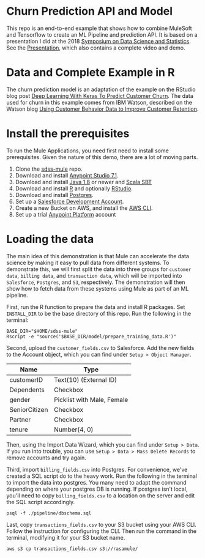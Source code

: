 # Churn Prediction API and Model

This repo is an end-to-end example that shows how to combine MuleSoft and Tensorflow to create an ML Pipeline and prediction API.  It is based on a presentation I did at the 2018 [Symposium on Data Science and Statistics](https://ww2.amstat.org/meetings/sdss/2018/).  See the [Presentation](https://www.slideshare.net/sorenharner/intelligent-application-networks-with-mule-and-tensorflow-98589429), which also contains a complete video and demo.

# Data and Complete Example in R

 The churn prediction model is an adaptation of the example on the RStudio blog post [Deep Learning With Keras To Predict Customer Churn](https://tensorflow.rstudio.com/blog/keras-customer-churn.html).  The data used for churn in this example comes from IBM Watson, described on the Watson blog [Using Customer Behavior Data to Improve Customer Retention](https://www.ibm.com/communities/analytics/watson-analytics-blog/predictive-insights-in-the-telco-customer-churn-data-set/).

# Install the prerequisites

To run the Mule Applications, you need first need to install some prerequisites.  Given the nature of this demo, there are a lot of moving parts.

1. Clone the [sdss-mule](https://github.com/sharner/sdss-mule) repo.
2. Download and install [Anypoint Studio 7.1](https://www.mulesoft.com/platform/studio).
3. Download and install [Java 1.8](http://www.oracle.com/technetwork/java/javase/downloads/jdk8-downloads-2133151.html) or newer and [Scala SBT](https://www.scala-lang.org/download/)
4. Download and install [R](https://cloud.r-project.org/) and optionally [RStudio](https://www.rstudio.com/).
5. Download and install [Postgres](https://www.postgresql.org/download/).
6. Set up a [Salesforce Development Account](https://developer.salesforce.com/signup).
7. Create a new Bucket on AWS, and install the [AWS CLI](https://aws.amazon.com/cli/).
8. Set up a trial [Anypoint Platform](https://www.mulesoft.com/platform/enterprise-integration) account

# Loading the data

The main idea of this demonstration is that Mule can accelerate the data science by making it easy to pull data from different systems.  To demonstrate this, we will first split the data into three groups for `customer data`, `billing data`, and `transaction data`, which will be imported into `Salesforce`, `Postgres`, and `S3`, respectively.  The demonstration will then show how to fetch data from these systems using Mule as part of an ML pipeline.

First, run the R function to prepare the data and install R packages.  Set `INSTALL_DIR` to be the base directory of this repo.  Run the following in the terminal:

```
BASE_DIR="$HOME/sdss-mule"
Rscript -e "source('$BASE_DIR/model/prepare_training_data.R')"
```

Second, upload the `customer_fields.csv` to Salesforce.  Add the new fields to the Account object, which you can find under `Setup > Object Manager`.

| Name  | Type |
| ------------- | ------------- |
| customerID  | Text(10) (External ID)  |
| Dependents  | Checkbox  |
| gender  | Picklist with Male, Female  |
| SeniorCitizen  | Checkbox  |
| Partner  | Checkbox  |
| tenure | Number(4, 0) |

Then, using the Import Data Wizard, which you can find under `Setup > Data`.  If you run into trouble, you can use `Setup > Data > Mass Delete Records` to remove accounts and try again.

Third, import `billing_fields.csv` into Postgres.   For convenience, we've created a SQL script do to the heavy work.  Run the following in the terminal to import the data into postgres.  You many need to adapt the command depending on where your postgres DB is running.  If postgres isn't local, you'll need to copy `billing_fields.csv` to a location on the server and edit the SQL script accordingly.

```
psql -f ./pipeline/dbschema.sql
```
Last, copy `transactions_fields.csv` to your S3 bucket using your AWS CLI.  Follow the instruction for configuring the CLI.  Then run the command in the terminal, modifying it for your S3 bucket name.

```
aws s3 cp transactions_fields.csv s3://rasamule/
```

